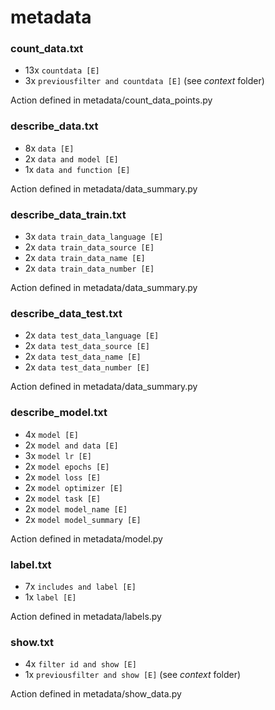 # metadata
### count_data.txt
* 13x `countdata [E]`
* 3x `previousfilter and countdata [E]` (see *context* folder)

Action defined in metadata/count_data_points.py

### describe_data.txt
* 8x `data [E]`
* 2x `data and model [E]`
* 1x `data and function [E]`

Action defined in metadata/data_summary.py

### describe_data_train.txt
* 3x `data train_data_language [E]`
* 2x `data train_data_source [E]`
* 2x `data train_data_name [E]`
* 2x `data train_data_number [E]`

Action defined in metadata/data_summary.py

### describe_data_test.txt
* 2x `data test_data_language [E]`
* 2x `data test_data_source [E]`
* 2x `data test_data_name [E]`
* 2x `data test_data_number [E]`

Action defined in metadata/data_summary.py


### describe_model.txt
* 4x `model [E]`
* 2x `model and data [E]`
* 3x `model lr [E]`
* 2x `model epochs [E]`
* 2x `model loss [E]`
* 2x `model optimizer [E]`
* 2x `model task [E]`
* 2x `model model_name [E]`
* 2x `model model_summary [E]`

Action defined in metadata/model.py

### label.txt
* 7x `includes and label [E]`
* 1x `label [E]`

Action defined in metadata/labels.py

### show.txt
* 4x `filter id and show [E]`
* 1x `previousfilter and show [E]` (see *context* folder)

Action defined in metadata/show_data.py 
